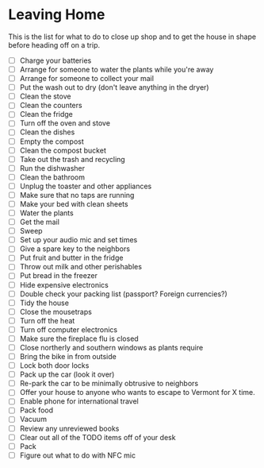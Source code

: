 # Leaving Home

This is the list for what to do to close up shop and to get the house in shape before heading off on a trip.

- [ ] Charge your batteries
- [ ] Arrange for someone to water the plants while you're away
- [ ] Arrange for someone to collect your mail
- [ ] Put the wash out to dry (don't leave anything in the dryer)
- [ ] Clean the stove
- [ ] Clean the counters
- [ ] Clean the fridge
- [ ] Turn off the oven and stove
- [ ] Clean the dishes
- [ ] Empty the compost
- [ ] Clean the compost bucket
- [ ] Take out the trash and recycling
- [ ] Run the dishwasher
- [ ] Clean the bathroom
- [ ] Unplug the toaster and other appliances
- [ ] Make sure that no taps are running
- [ ] Make your bed with clean sheets
- [ ] Water the plants
- [ ] Get the mail
- [ ] Sweep
- [ ] Set up your audio mic and set times
- [ ] Give a spare key to the neighbors
- [ ] Put fruit and butter in the fridge
- [ ] Throw out milk and other perishables
- [ ] Put bread in the freezer
- [ ] Hide expensive electronics
- [ ] Double check your packing list (passport? Foreign currencies?)
- [ ] Tidy the house
- [ ] Close the mousetraps
- [ ] Turn off the heat
- [ ] Turn off computer electronics
- [ ] Make sure the fireplace flu is closed
- [ ] Close northerly and southern windows as plants require
- [ ] Bring the bike in from outside
- [ ] Lock both door locks
- [ ] Pack up the car (look it over)
- [ ] Re-park the car to be minimally obtrusive to neighbors
- [ ] Offer your house to anyone who wants to escape to Vermont for X time.
- [ ] Enable phone for international travel
- [ ] Pack food
- [ ] Vacuum
- [ ] Review any unreviewed books
- [ ] Clear out all of the TODO items off of your desk
- [ ] Pack
- [ ] Figure out what to do with NFC mic
